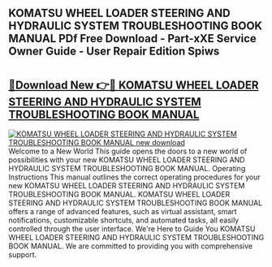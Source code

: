 ## KOMATSU WHEEL LOADER STEERING AND HYDRAULIC SYSTEM TROUBLESHOOTING BOOK MANUAL PDf Free Download - Part-xXE Service Owner Guide - User Repair Edition Spiws

# <h2><a href="http://bc46810.oget.top/?id=KOMATSU+WHEEL+LOADER+STEERING+AND+HYDRAULIC+SYSTEM+TROUBLESHOOTING+BOOK+MANUAL">🔗Download New 👉🔴 KOMATSU WHEEL LOADER STEERING AND HYDRAULIC SYSTEM TROUBLESHOOTING BOOK MANUAL</a></h2>

[![KOMATSU WHEEL LOADER STEERING AND HYDRAULIC SYSTEM TROUBLESHOOTING BOOK MANUAL new download](https://i.imgur.com/5g1atiW.png)](http://bc46810.oget.top/?id=KOMATSU+WHEEL+LOADER+STEERING+AND+HYDRAULIC+SYSTEM+TROUBLESHOOTING+BOOK+MANUAL)
Welcome to a New World This guide opens the doors to a new world of possibilities with your new KOMATSU WHEEL LOADER STEERING AND HYDRAULIC SYSTEM TROUBLESHOOTING BOOK MANUAL. Operating Instructions This manual outlines the correct operating procedures for your new KOMATSU WHEEL LOADER STEERING AND HYDRAULIC SYSTEM TROUBLESHOOTING BOOK MANUAL. KOMATSU WHEEL LOADER STEERING AND HYDRAULIC SYSTEM TROUBLESHOOTING BOOK MANUAL offers a range of advanced features, such as virtual assistant, smart notifications, customizable shortcuts, and automated tasks, all easily controlled through the user interface. We're Here to Guide You KOMATSU WHEEL LOADER STEERING AND HYDRAULIC SYSTEM TROUBLESHOOTING BOOK MANUAL. We are committed to providing you with comprehensive support.
